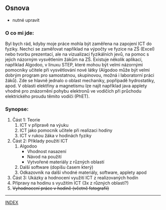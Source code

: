 ## Osnova
* nutné upravit
### O co mi jde:
Byl bych rád, kdyby moje práce mohla být zaměřena na zapojení ICT do fyziky. Nechci se zaměřovat například na výpočty ve fyzice na ZŠ (Excel) nebo tvorbu prezentací, ale na vizualizaci fyzikálních jevů, na pomoc s jejich názorným vysvětlením žákům na ZŠ. Existuje několik aplikací,  například Algodoo, v linuxu STEP, které mohou být velmi názornými pomocníky učitele při vysvětlování nové látky (Algodoo může být velmi dobrým program pro samostatnou, skupinovou, možná i laboratorní práci žáků). Zde se hlavně jednalo o oblast mechaniky, popřípadě hydrostatiky, apod. V oblasti elektřiny a magnetismu lze najít například java applety vhodné pro znázornění pohybu elektronů ve vodičích při průchodu elektrického proudu těmito vodiči (PhET).

### Synopse:
1. Část 1: Teorie
   1. ICT v přípravě na výuku
   2. ICT jako pomocník učitele při realizaci hodiny
   3. ICT v rukou žáka v hodinách fyziky
2. Část 2: Příklady použití ICT
   1. Algodoo
      * Vhodnost nasazení
      * Návod na použití
      * Vytvořené materiály z různých oblastí
   2. Další software (dopíšu časem který)
   3. Odkazovník na další vhodné materiály, software, applety apod
3.  Část 3: Ukázky a hodnocení využití ICT z realizovaných hodin
   1. Přípravy na hodinu s využitím ICT (3x z různých oblastí?)
   2. ~~Vyhodnocení práce v hodině (včetně fotografií)~~

___
[INDEX](index.md) 